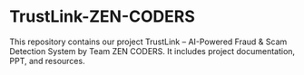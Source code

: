 # TrustLink-ZEN-CODERS
This repository contains our project TrustLink – AI-Powered Fraud &amp; Scam Detection System by Team ZEN CODERS. It includes project documentation, PPT, and resources.
